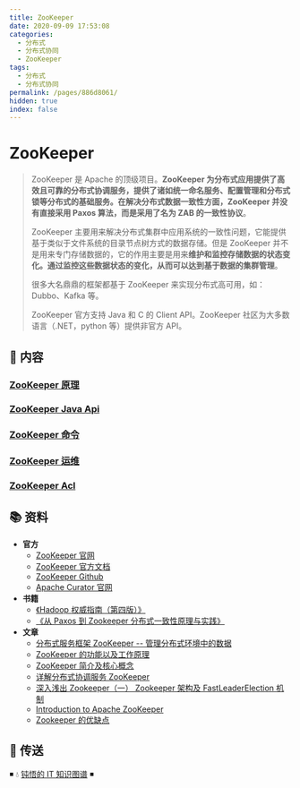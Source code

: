 ```yaml
---
title: ZooKeeper
date: 2020-09-09 17:53:08
categories:
  - 分布式
  - 分布式协同
  - ZooKeeper
tags:
  - 分布式
  - 分布式协同
permalink: /pages/886d8061/
hidden: true
index: false
---
```


# ZooKeeper

> ZooKeeper 是 Apache 的顶级项目。**ZooKeeper 为分布式应用提供了高效且可靠的分布式协调服务，提供了诸如统一命名服务、配置管理和分布式锁等分布式的基础服务。在解决分布式数据一致性方面，ZooKeeper 并没有直接采用 Paxos 算法，而是采用了名为 ZAB 的一致性协议**。
>
> ZooKeeper 主要用来解决分布式集群中应用系统的一致性问题，它能提供基于类似于文件系统的目录节点树方式的数据存储。但是 ZooKeeper 并不是用来专门存储数据的，它的作用主要是用来**维护和监控存储数据的状态变化。通过监控这些数据状态的变化，从而可以达到基于数据的集群管理**。
>
> 很多大名鼎鼎的框架都基于 ZooKeeper 来实现分布式高可用，如：Dubbo、Kafka 等。
>
> ZooKeeper 官方支持 Java 和 C 的 Client API。ZooKeeper 社区为大多数语言（.NET，python 等）提供非官方 API。

## 📖 内容

### [ZooKeeper 原理](01.ZooKeeper原理.md)

### [ZooKeeper Java Api](02.ZooKeeperJavaApi.md)

### [ZooKeeper 命令](03.ZooKeeper命令.md)

### [ZooKeeper 运维](04.ZooKeeper运维.md)

### [ZooKeeper Acl](05.ZooKeeperAcl.md)

## 📚 资料

- **官方**
  - [ZooKeeper 官网](http://zookeeper.apache.org/)
  - [ZooKeeper 官方文档](https://cwiki.apache.org/confluence/display/ZOOKEEPER)
  - [ZooKeeper Github](https://github.com/apache/zookeeper)
  - [Apache Curator 官网](http://curator.apache.org/)
- **书籍**
  - [《Hadoop 权威指南（第四版）》](https://item.jd.com/12109713.html)
  - [《从 Paxos 到 Zookeeper 分布式一致性原理与实践》](https://item.jd.com/11622772.html)
- **文章**
  - [分布式服务框架 ZooKeeper -- 管理分布式环境中的数据](https://www.ibm.com/developerworks/cn/opensource/os-cn-zookeeper/index.html)
  - [ZooKeeper 的功能以及工作原理](https://www.cnblogs.com/felixzh/p/5869212.html)
  - [ZooKeeper 简介及核心概念](https://github.com/heibaiying/BigData-Notes/blob/master/notes/ZooKeeper%E7%AE%80%E4%BB%8B%E5%8F%8A%E6%A0%B8%E5%BF%83%E6%A6%82%E5%BF%B5.md)
  - [详解分布式协调服务 ZooKeeper](https://draveness.me/zookeeper-chubby)
  - [深入浅出 Zookeeper（一） Zookeeper 架构及 FastLeaderElection 机制](http://www.jasongj.com/zookeeper/fastleaderelection/)
  - [Introduction to Apache ZooKeeper](https://www.slideshare.net/sauravhaloi/introduction-to-apache-zookeeper)
  - [Zookeeper 的优缺点](https://blog.csdn.net/wwwsq/article/details/7644445)

## 🚪 传送

◾ 💧 [钝悟的 IT 知识图谱](https://dunwu.github.io/waterdrop/) ◾